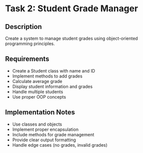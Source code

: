 # Task 2: Student Grade Manager

## Description
Create a system to manage student grades using object-oriented programming principles.

## Requirements
- Create a Student class with name and ID
- Implement methods to add grades
- Calculate average grade
- Display student information and grades
- Handle multiple students
- Use proper OOP concepts

## Implementation Notes
- Use classes and objects
- Implement proper encapsulation
- Include methods for grade management
- Provide clear output formatting
- Handle edge cases (no grades, invalid grades)
